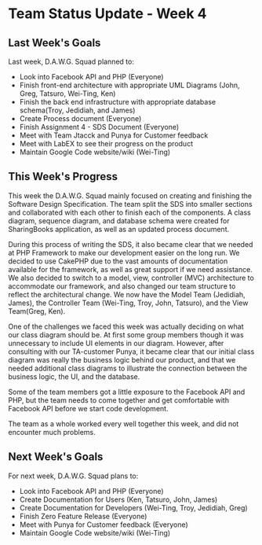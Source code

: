 # Team Status Update - Week 4 #

## Last Week's Goals ##

Last week, D.A.W.G. Squad planned to:
  * Look into Facebook API and PHP (Everyone)
  * Finish front-end architecture with appropriate UML Diagrams (John, Greg, Tatsuro, Wei-Ting, Ken)
  * Finish the back end infrastructure  with appropriate database schema(Troy, Jedidiah, and James)
  * Create Process document (Everyone)
  * Finish Assignment 4 - SDS Document (Everyone)
  * Meet with Team Jtacck and Punya for Customer feedback
  * Meet with LabEX to see their progress on the product
  * Maintain Google Code website/wiki (Wei-Ting)

## This Week's Progress ##

This week the D.A.W.G. Squad mainly focused on creating and finishing the Software Design Specification. The team split the SDS into smaller sections and collaborated with each other to finish each of the components. A class diagram, sequence diagram, and database schema were created for SharingBooks application, as well as an updated process document.

During this process of writing the SDS, it also became clear that we needed at PHP Framework to make our development easier on the long run. We decided to use CakePHP due to the vast amounts of documentation available for the framework, as well as great support if we need assistance. We also decided to switch to a model, view, controller (MVC) architecture to accommodate our framework, and also changed our team structure to reflect the architectural change. We now have the Model Team (Jedidiah, James), the Controller Team (Wei-Ting, Troy, John, Tatsuro), and the View Team(Greg, Ken).

One of the challenges we faced this week was actually deciding on what our class diagram should be. At first some group members though it was unnecessary to include UI elements in our diagram. However, after consulting with our TA-customer Punya, it became clear that our initial class diagram was really the business logic behind our product, and that we needed additional class diagrams to illustrate the connection between the business logic, the UI, and the database.

Some of the team members got a little exposure to the Facebook API and PHP, but the team needs to come together and get comfortable with Facebook API before we start code development.

The team as a whole worked every well together this week, and did not encounter much problems.

## Next Week's Goals ##

For next week, D.A.W.G. Squad plans to:
  * Look into Facebook API and PHP (Everyone)
  * Create Documentation for Users (Ken, Tatsuro, John, James)
  * Create Documentation for Developers (Wei-Ting, Troy, Jedidiah, Greg)
  * Finish Zero Feature Release (Everyone)
  * Meet with Punya for Customer feedback (Everyone)
  * Maintain Google Code website/wiki (Wei-Ting)